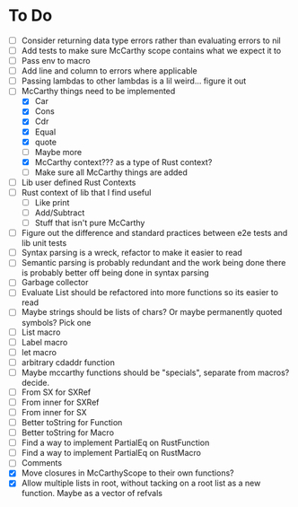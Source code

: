 # To Do
- [ ] Consider returning data type errors rather than evaluating errors to nil
- [ ] Add tests to make sure McCarthy scope contains what we expect it to
- [ ] Pass env to macro
- [ ] Add line and column to errors where applicable
- [ ] Passing lambdas to other lambdas is a lil weird... figure it out
- [ ] McCarthy things need to be implemented
    - [x] Car
    - [x] Cons
    - [x] Cdr
    - [x] Equal
    - [x] quote
    - [ ] Maybe more
    - [x] McCarthy context??? as a type of Rust context?
    - [ ] Make sure all McCarthy things are added
- [ ] Lib user defined Rust Contexts
- [ ] Rust context of lib that I find useful
    - [ ] Like print
    - [ ] Add/Subtract
    - [ ] Stuff that isn't pure McCarthy
- [ ] Figure out the difference and standard practices between e2e tests and lib unit tests
- [ ] Syntax parsing is a wreck, refactor to make it easier to read
- [ ] Semantic parsing is probably redundant and the work being done there is probably better off being done in syntax parsing
- [ ] Garbage collector
- [ ] Evaluate List should be refactored into more functions so its easier to read
- [ ] Maybe strings should be lists of chars? Or maybe permanently quoted symbols? Pick one
- [ ] List macro
- [ ] Label macro
- [ ] let macro
- [ ] arbitrary cdaddr function
- [ ] Maybe mccarthy functions should be "specials", separate from macros? decide.
- [ ] From SX for SXRef
- [ ] From inner for SXRef
- [ ] From inner for SX
- [ ] Better toString for Function
- [ ] Better toString for Macro
- [ ] Find a way to implement PartialEq on RustFunction
- [ ] Find a way to implement PartialEq on RustMacro
- [ ] Comments
- [x] Move closures in McCarthyScope to their own functions?
- [x] Allow multiple lists in root, without tacking on a root list as a new function. Maybe as a vector of refvals
